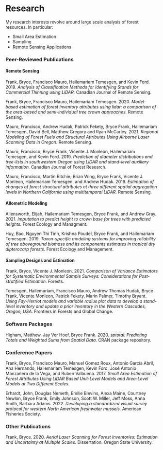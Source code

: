 # Research

My research interests revolve around large scale analysis of forest resources. In particular:

- Small Area Estimation
- Sampling
- Remote Sensing Applications

### Peer-Reviewed Publications

#### Remote Sensing

Frank, Bryce, Francisco Mauro, Hailemariam Temesgen, and Kevin Ford. 2019. *Analysis of Classification Methods for Identifying Stands for Commercial Thinning using LiDAR.* Canadian Journal of Remote Sensing.

Frank, Bryce, Francisco Mauro, Hailemariam Temesgen. 2020. *Model-based estimation of forest inventory attributes using lidar: a comparison of the area-based and semi-individual tree crown approaches.* Remote Sensing.

Mauro, Francisco, Andrew Hudak, Patrick Fekety, Bryce Frank, Hailemariam Temesgen, David Bell, Matthew Gregory and Ryan McCarley. 2021. *Regional Modeling of Forest Fuels and Structural Attributes Using Airborne Laser Scanning Data in Oregon*. Remote Sensing. 

Mauro, Francisco, Bryce Frank, Vicente J. Monleon, Hailemariam Temesgen, and Kevin Ford. 2019.
*Prediction of diameter distributions and tree-lists in southwestern Oregon using LiDAR and
stand-level auxiliary information.* Canadian Journal of Forest Research.

Mauro, Francisco, Martin Ritchie, Brian Wing, Bryce Frank, Vicente J. Monleon, Hailemariam Temesgen, and Andrew Hudak. 2019. *Estimation of changes of forest structural attributes at three different spatial aggregation levels in Northern California using multitemporal LiDAR.* Remote Sensing.

#### Allometric Modeling

Allensworth, Elijah, Hailemariam Temesgen, Bryce Frank, and Andrew Gray. 2021. *Imputation to predict height to crown base for trees with predicted heights.* Forest Ecology and Managment.

Huy, Bao, Nguyen Thi Tinh, Krishna Poudel, Bryce Frank, and Hailemariam Temesgen. 2019. *Taxon-specific modeling systems for improving reliability of tree aboveground biomass and its components estimates in tropical dry dipterocarp forests.* Forest Ecology and Management.

#### Sampling Designs and Estimation

Frank, Bryce, Vicente J. Monleon. 2021. *Comparison of Variance Estimators for Systematic Environmental Sample Surveys: Considerations for Post-stratified Estimation.* Forests.

Temesgen, Hailemariam, Francisco Mauro, Andrew Thomas Hudak, Bryce Frank, Vicente Monleon, Patrick Fekety, Marin Palmer, Timothy Bryant. *Using Fay-Herriot models and variable radius plot data to develop a stand-level inventory and update a prior inventory in the Western Cascades, Oregon, USA.* Frontiers in Forests and Global Change.

### Software Packages

Higham, Matthew, Jay Ver Hoef, Bryce Frank. 2020. *sptotal: Predicting Totals and Weighted Sums from
Spatial Data.* CRAN package repository.

### Conference Papers

Frank, Bryce, Francisco Mauro, Manuel Gomez Roux, Antonio García Abril, Ana Hernando, Hailemariam
Temesgen, Kevin Ford, José Antonio Manzanera de la Vega, and Ruben Valbuena. 2017. *Small Area Estimation
of Forest Attributes Using LiDAR Based Unit-Level Models and Area-Level Models at Two Different
Scales*.

Erhardt, John, Douglas Nemeth, Emilie Blevins, Alexa Maine, Courtney Newlon, Bryce Frank, Emily Johnson, Scott W. Miller, Jeff Moss, Anna Smith, Barbara Adams. 2022. *Developing a standardized visual survey protocol for western North American freshwater mussels.* American Fisheries Society.

### Other Publications

Frank, Bryce. 2020. *Aerial Laser Scanning for Forest Inventories: Estimation and Uncertainty at Multiple
Scales.* Dissertation. Oregon State University.
